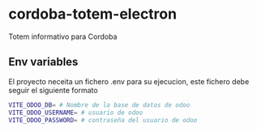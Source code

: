 # cordoba-totem-electron
Totem informativo para Cordoba

## Env variables
El proyecto neceita un fichero .env para su ejecucion, este fichero debe seguir el siguiente formato

```sh
VITE_ODOO_DB= # Nombre de la base de datos de odoo 
VITE_ODOO_USERNAME= # usuario de odoo
VITE_ODOO_PASSWORD= # contraseña del usuario de odoo
```
